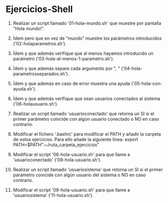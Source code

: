# Ejercicios-Shell
1. Realizar un script llamado '01-hola-mundo.sh' que muestre por pantalla "Hola mundo!".

2. Ídem pero que en vez de "mundo" muestre los parámetros introducidos ('02-holaparametros.sh').

3. Ídem y que además verifique que al menos hayamos introducido un parámetro ('03-hola-al-menos-1-parametro.sh').

4. Ídem y que además separe cada argumento por ", " ('04-hola-parametrosseparados.sh').

5. Ídem y que además en caso de error muestra una ayuda ('05-hola-con-ayuda.sh').

6. Ídem y que además verifique que sean usuarios conectados al sistema ('06-holausuario.sh').

7. Realizar un script llamado 'usuarioconectado' que retorna un SI si el primer parámetro coincide con algún usuario conectado o NO en caso contrario.

8. Modificar el fichero '.bashrc' para modificar el PATH y añadir la carpeta de estos ejercicios. Para ello añade la siguiente linea: export PATH=$PATH":~/ruta_carpeta_ejercicios"

9. Modificar el script '06-hola-usuario.sh' para que llame a 'usuarioconectado' ('09-hola-usuario.sh').

10. Realizar un script llamado 'usuariosistema' que retorna un SI si el primer parámetro coincide con algún usuario del sistema o NO en caso contrario.

11. Modificar el script '09-hola-usuario.sh' para que llame a 'usuariosistema' ('11-hola-usuario.sh').
